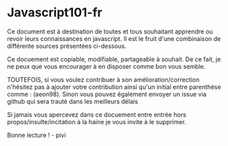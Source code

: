 # Javascript101-fr
Ce document est à destination de toutes et tous souhaitant apprendre ou revoir leurs connaissances en javascript.   Il est le fruit d'une combinaison de différente sources présentées ci-dessous.   

Ce docuement est copiable, modifiable, partageable à souhait. De ce fait, je ne peux que vous encourager à en disposer comme bon vous semble. 

TOUTEFOIS, si vous voulez contribuer à son amélioration/correction n'hésitez pas à ajouter votre contribution ainsi qu'un initial entre parenthèse comme : (aeon98). Sinon vous pouvez également envoyer un issue via github qui sera trauté dans les meilleurs délais 

Si jamais vous apercevez dans ce docuement entre entrée hors propos/insulte/incitation à la haine je vous invite à le supprimer. 

Bonne lecture !                                                     - pivi
